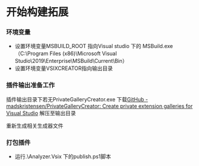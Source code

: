 # 开始构建拓展

### 环境变量

- 设置环境变量MSBUILD_ROOT 指向Visual studio 下的 MSBuild.exe（C:\Program Files (x86)\Microsoft Visual Studio\2019\Enterprise\MSBuild\Current\Bin）
- 设置环境变量VSIXCREATOR指向输出目录

### 插件输出准备工作

插件输出目录下若无PrivateGalleryCreator.exe 
下载[GitHub - madskristensen/PrivateGalleryCreator: Create private extension galleries for Visual Studio](https://github.com/madskristensen/PrivateGalleryCreator/tree/master)
解压至输出目录

重新生成相关生成器文件

### 打包插件

- 运行.\Analyzer.Vsix 下的publish.ps1脚本
